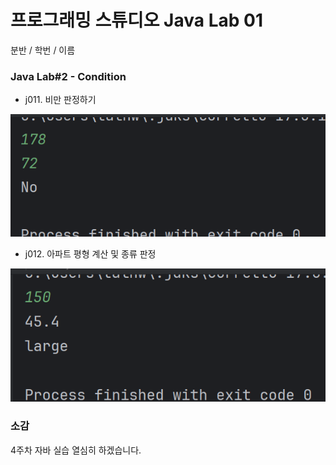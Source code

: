 # 프로그래밍 스튜디오 Java Lab 01
분반 / 학번 / 이름

### Java Lab#2 - Condition
- j011. 비만 판정하기

![j011](./captures/j011.png)

- j012. 아파트 평형 계산 및 종류 판정

![j012](./captures/j012.png)


### 소감
4주차 자바 실습 열심히 하겠습니다.

